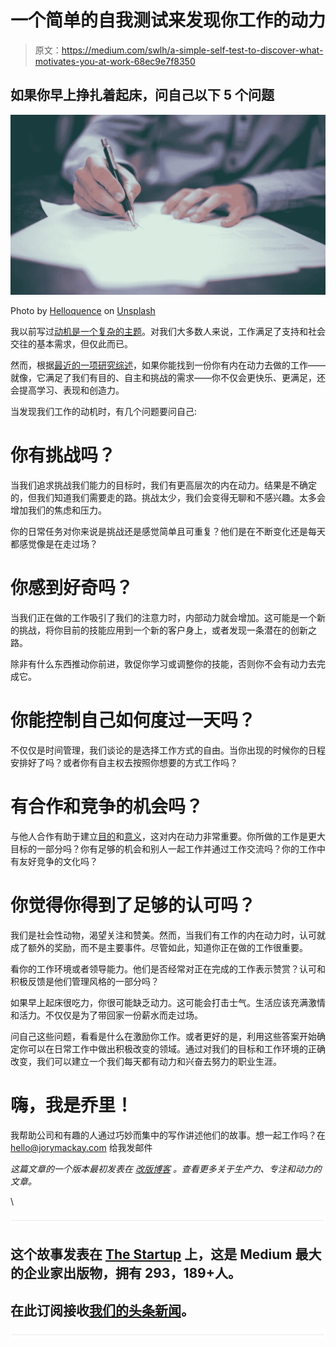 # 一个简单的自我测试来发现你工作的动力

> 原文：<https://medium.com/swlh/a-simple-self-test-to-discover-what-motivates-you-at-work-68ec9e7f8350>

## 如果你早上挣扎着起床，问自己以下 5 个问题

![](img/5cb47fbef5f2619a8e4fab02f3b61e0c.png)

Photo by [Helloquence](https://unsplash.com/photos/OQMZwNd3ThU?utm_source=unsplash&utm_medium=referral&utm_content=creditCopyText) on [Unsplash](https://unsplash.com/?utm_source=unsplash&utm_medium=referral&utm_content=creditCopyText)

我以前写过[动机是一个复杂的主题](/swlh/i-asked-hundreds-of-people-how-they-stay-motivated-at-work-a0a51f7636ee)。对我们大多数人来说，工作满足了支持和社会交往的基本需求，但仅此而已。

然而，根据[最近的一项研究综述](https://www.ncbi.nlm.nih.gov/pmc/articles/PMC5364176/)，如果你能找到一份你有内在动力去做的工作——就像，它满足了我们有目的、自主和挑战的需求——你不仅会更快乐、更满足，还会提高学习、表现和创造力。

当发现我们工作的动机时，有几个问题要问自己:

# 你有挑战吗？

当我们追求挑战我们能力的目标时，我们有更高层次的内在动力。结果是不确定的，但我们知道我们需要走的路。挑战太少，我们会变得无聊和不感兴趣。太多会增加我们的焦虑和压力。

你的日常任务对你来说是挑战还是感觉简单且可重复？他们是在不断变化还是每天都感觉像是在走过场？

# 你感到好奇吗？

当我们正在做的工作吸引了我们的注意力时，内部动力就会增加。这可能是一个新的挑战，将你目前的技能应用到一个新的客户身上，或者发现一条潜在的创新之路。

除非有什么东西推动你前进，敦促你学习或调整你的技能，否则你不会有动力去完成它。

# 你能控制自己如何度过一天吗？

不仅仅是时间管理，我们谈论的是选择工作方式的自由。当你出现的时候你的日程安排好了吗？或者你有自主权去按照你想要的方式工作吗？

# 有合作和竞争的机会吗？

与他人合作有助于建立[目的](http://blog.rescuetime.com/weekly-roundup-find-your-purpose/)和[意义](http://blog.rescuetime.com/meaningful-work-guide/)，这对内在动力非常重要。你所做的工作是更大目标的一部分吗？你有足够的机会和别人一起工作并通过工作交流吗？你的工作中有友好竞争的文化吗？

# 你觉得你得到了足够的认可吗？

我们是社会性动物，渴望关注和赞美。然而，当我们有工作的内在动力时，认可就成了额外的奖励，而不是主要事件。尽管如此，知道你正在做的工作很重要。

看你的工作环境或者领导能力。他们是否经常对正在完成的工作表示赞赏？认可和积极反馈是他们管理风格的一部分吗？

如果早上起床很吃力，你很可能缺乏动力。这可能会打击士气。生活应该充满激情和活力。不仅仅是为了带回家一份薪水而走过场。

问自己这些问题，看看是什么在激励你工作。或者更好的是，利用这些答案开始确定你可以在日常工作中做出积极改变的领域。通过对我们的目标和工作环境的正确改变，我们可以建立一个我们每天都有动力和兴奋去努力的职业生涯。

# 嗨，我是乔里！

我帮助公司和有趣的人通过巧妙而集中的写作讲述他们的故事。想一起工作吗？在 hello@jorymackay.com 给我发邮件

*这篇文章的一个版本最初发表在* [*改版博客*](http://blog.rescuetime.com/motivation-to-hit-goals/) *。查看更多关于生产力、专注和动力的文章。*

\

![](img/731acf26f5d44fdc58d99a6388fe935d.png)

## 这个故事发表在 [The Startup](https://medium.com/swlh) 上，这是 Medium 最大的企业家出版物，拥有 293，189+人。

## 在此订阅接收[我们的头条新闻](http://growthsupply.com/the-startup-newsletter/)。

![](img/731acf26f5d44fdc58d99a6388fe935d.png)